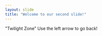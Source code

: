 ```yaml
---
layout: slide
title: "Welcome to our second slide!"
---
```

"Twilight Zone"
Use the left arrow to go back!
